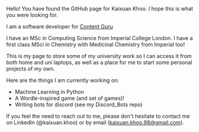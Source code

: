 Hello! You have found the GitHub page for Kaixuan Khoo. I hope this is what you were looking for.

I am a software developer for [Content Guru](https://www.contentguru.com/en-gb/)

I have an MSc in Computing Science from Imperial College London.
I have a first class MSci in Chemistry with Medicinal Chemistry from Imperial too!


This is my page to store some of my university work so I can access it from both home and uni laptops, as well as a place for me to start some personal projects of my own.

Here are the things I am currently working on:
- Machine Learning in Python
- A Wordle-inspired game (and set of games)!
- Writing bots for discord (see my Discord_Bots repo)

If you feel the need to reach out to me, please don't hesitate to contact me on LinkedIn (@kaixuan.khoo) or by email (kaixuan.khoo.98@gmail.com).
